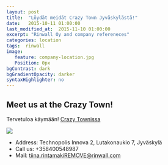 ```yaml
---
layout: post
title:  "Löydät meidät Crazy Town Jyväskylästä!"
date:   2015-10-11 01:00:00
last_modified_at:  2015-11-10 01:00:00
excerpt: "Rinwall Oy and company refereneces"
categories: location
tags:  rinwall
image: 
   feature: company-location.jpg 
   Position: 0px
bgContrast: dark
bgGradientOpacity: darker
syntaxHighlighter: no
---
```

## Meet us at the Crazy Town!

Tervetuloa käymään! [Crazy Townissa](http://www.crazytown.fi/)

![](http://www.crazytown.fi/wp-content/uploads/2015/05/crazytown.png)



  * Address: Technopolis Innova 2, Lutakonaukio 7, Jyväskylä
  * Call us: +358400548987
  * Mail: tiina.rintamakiREMOVE@rinwall.com
  



 
  
